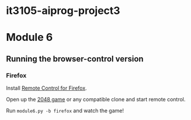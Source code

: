 it3105-aiprog-project3
======================

# Module 6

Running the browser-control version
-----------------------------------

### Firefox

Install [Remote Control for Firefox](https://github.com/nneonneo/FF-Remote-Control/raw/V_1.2/remote_control-1.2-fx.xpi).

Open up the [2048 game](http://gabrielecirulli.github.io/2048/) or any compatible clone and start remote control.

Run `module6.py -b firefox` and watch the game!
